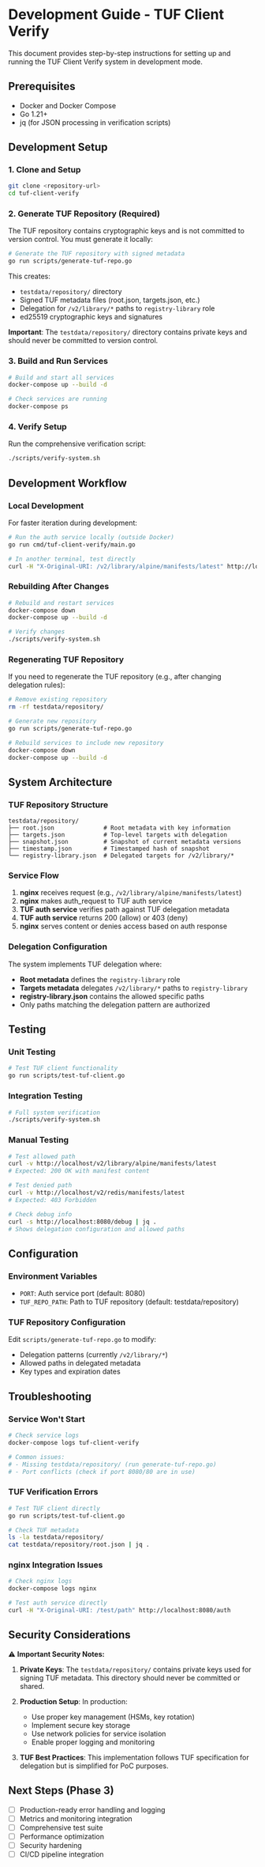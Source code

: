 # Development Guide - TUF Client Verify

This document provides step-by-step instructions for setting up and running the TUF Client Verify system in development mode.

## Prerequisites

- Docker and Docker Compose
- Go 1.21+ 
- jq (for JSON processing in verification scripts)

## Development Setup

### 1. Clone and Setup

```bash
git clone <repository-url>
cd tuf-client-verify
```

### 2. Generate TUF Repository (Required)

The TUF repository contains cryptographic keys and is not committed to version control. You must generate it locally:

```bash
# Generate the TUF repository with signed metadata
go run scripts/generate-tuf-repo.go
```

This creates:
- `testdata/repository/` directory
- Signed TUF metadata files (root.json, targets.json, etc.)
- Delegation for `/v2/library/*` paths to `registry-library` role
- ed25519 cryptographic keys and signatures

**Important**: The `testdata/repository/` directory contains private keys and should never be committed to version control.

### 3. Build and Run Services

```bash
# Build and start all services
docker-compose up --build -d

# Check services are running
docker-compose ps
```

### 4. Verify Setup

Run the comprehensive verification script:

```bash
./scripts/verify-system.sh
```

## Development Workflow

### Local Development

For faster iteration during development:

```bash
# Run the auth service locally (outside Docker)
go run cmd/tuf-client-verify/main.go

# In another terminal, test directly
curl -H "X-Original-URI: /v2/library/alpine/manifests/latest" http://localhost:8080/auth
```

### Rebuilding After Changes

```bash
# Rebuild and restart services
docker-compose down
docker-compose up --build -d

# Verify changes
./scripts/verify-system.sh
```

### Regenerating TUF Repository

If you need to regenerate the TUF repository (e.g., after changing delegation rules):

```bash
# Remove existing repository
rm -rf testdata/repository/

# Generate new repository
go run scripts/generate-tuf-repo.go

# Rebuild services to include new repository
docker-compose down
docker-compose up --build -d
```

## System Architecture

### TUF Repository Structure

```
testdata/repository/
├── root.json              # Root metadata with key information
├── targets.json           # Top-level targets with delegation
├── snapshot.json          # Snapshot of current metadata versions
├── timestamp.json         # Timestamped hash of snapshot
└── registry-library.json  # Delegated targets for /v2/library/*
```

### Service Flow

1. **nginx** receives request (e.g., `/v2/library/alpine/manifests/latest`)
2. **nginx** makes auth_request to TUF auth service
3. **TUF auth service** verifies path against TUF delegation metadata
4. **TUF auth service** returns 200 (allow) or 403 (deny)
5. **nginx** serves content or denies access based on auth response

### Delegation Configuration

The system implements TUF delegation where:
- **Root metadata** defines the `registry-library` role
- **Targets metadata** delegates `/v2/library/*` paths to `registry-library`
- **registry-library.json** contains the allowed specific paths
- Only paths matching the delegation pattern are authorized

## Testing

### Unit Testing

```bash
# Test TUF client functionality
go run scripts/test-tuf-client.go
```

### Integration Testing

```bash
# Full system verification
./scripts/verify-system.sh
```

### Manual Testing

```bash
# Test allowed path
curl -v http://localhost/v2/library/alpine/manifests/latest
# Expected: 200 OK with manifest content

# Test denied path  
curl -v http://localhost/v2/redis/manifests/latest
# Expected: 403 Forbidden

# Check debug info
curl -s http://localhost:8080/debug | jq .
# Shows delegation configuration and allowed paths
```

## Configuration

### Environment Variables

- `PORT`: Auth service port (default: 8080)
- `TUF_REPO_PATH`: Path to TUF repository (default: testdata/repository)

### TUF Repository Configuration

Edit `scripts/generate-tuf-repo.go` to modify:
- Delegation patterns (currently `/v2/library/*`)
- Allowed paths in delegated metadata
- Key types and expiration dates

## Troubleshooting

### Service Won't Start

```bash
# Check service logs
docker-compose logs tuf-client-verify

# Common issues:
# - Missing testdata/repository/ (run generate-tuf-repo.go)
# - Port conflicts (check if port 8080/80 are in use)
```

### TUF Verification Errors

```bash
# Test TUF client directly
go run scripts/test-tuf-client.go

# Check TUF metadata
ls -la testdata/repository/
cat testdata/repository/root.json | jq .
```

### nginx Integration Issues

```bash
# Check nginx logs
docker-compose logs nginx

# Test auth service directly
curl -H "X-Original-URI: /test/path" http://localhost:8080/auth
```

## Security Considerations

⚠️ **Important Security Notes:**

1. **Private Keys**: The `testdata/repository/` contains private keys used for signing TUF metadata. This directory should never be committed or shared.

2. **Production Setup**: In production:
   - Use proper key management (HSMs, key rotation)
   - Implement secure key storage
   - Use network policies for service isolation
   - Enable proper logging and monitoring

3. **TUF Best Practices**: This implementation follows TUF specification for delegation but is simplified for PoC purposes.

## Next Steps (Phase 3)

- [ ] Production-ready error handling and logging
- [ ] Metrics and monitoring integration
- [ ] Comprehensive test suite
- [ ] Performance optimization
- [ ] Security hardening
- [ ] CI/CD pipeline integration
